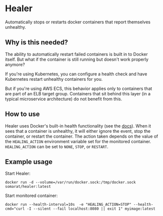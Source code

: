 # Healer
Automatically stops or restarts docker containers that report themselves unhealthy.

## Why is this needed?
The ability to automatically restart failed containers is built in to Docker itself. But what if the container is still running but
doesn't work properly anymore?

If you're using Kubernetes, you can configure a health check and have Kubernetes restart unhealthy containers for you.

But if you're using AWS ECS, this behavior applies only to containers that are part of an ELB target group. Containers that sit behind this layer (in a typical microservice architecture) do not benefit from this.

## How to use
Healer uses Docker's built-in health functionality (see the [docs](https://docs.docker.com/engine/reference/commandline/run/)). When it sees that a container is unhealthy, it will either ignore the event, stop the container, or restart the container. The action taken depends on the value of the `HEALING_ACTION` environment variable set for the monitored container. `HEALING_ACTION` can be set to `NONE`, `STOP`, or `RESTART`.

## Example usage
Start Healer:
```
docker run -d --volume=/var/run/docker.sock:/tmp/docker.sock somarat/healer:latest  
```
Start monitored container:
```
docker run --health-interval=10s  -e "HEALING_ACTION=STOP" --health-cmd="curl -I --silent --fail localhost:8080 || exit 1" myimage:latest
```
